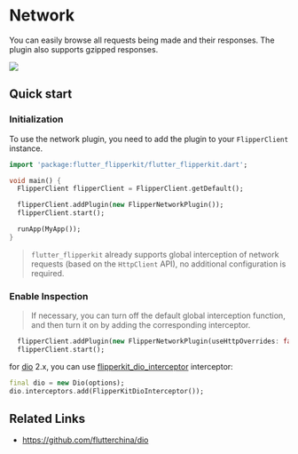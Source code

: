 # Network

You can easily browse all requests being made and their responses. The plugin also supports gzipped responses.

![](../../../screenshots/flipper-plugin-network.png)

## Quick start

### Initialization

To use the network plugin, you need to add the plugin to your `FlipperClient` instance.

```dart
import 'package:flutter_flipperkit/flutter_flipperkit.dart';

void main() {
  FlipperClient flipperClient = FlipperClient.getDefault();

  flipperClient.addPlugin(new FlipperNetworkPlugin());
  flipperClient.start();

  runApp(MyApp());
}
```

> `flutter_flipperkit` already supports global interception of network requests (based on the `HttpClient` API), no additional configuration is required.

### Enable Inspection

> If necessary, you can turn off the default global interception function, and then turn it on by adding the corresponding interceptor.

```dart
  flipperClient.addPlugin(new FlipperNetworkPlugin(useHttpOverrides: false));
  flipperClient.start();
```

for [dio](https://github.com/flutterchina/dio) 2.x, you can use [flipperkit_dio_interceptor](https://github.com/leanflutter/flutter_flipperkit_plugins/tree/master/packages/flipperkit_dio_interceptor) interceptor:

```dart
final dio = new Dio(options);
dio.interceptors.add(FlipperKitDioInterceptor());
```

## Related Links

- https://github.com/flutterchina/dio
